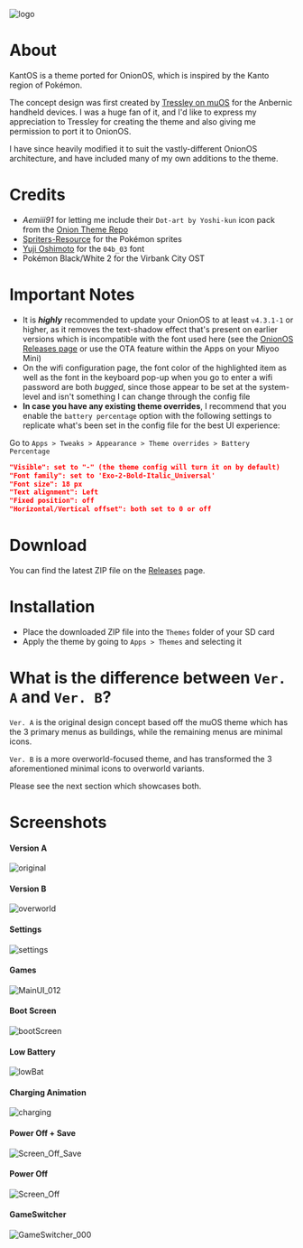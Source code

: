 ![logo](https://github.com/user-attachments/assets/2a0d50dc-60bf-4c85-b4d4-b87e19013db6)

# About

KantOS is a theme ported for OnionOS, which is inspired by the Kanto region of Pokémon.

The concept design was first created by [Tressley on muOS](https://github.com/Tressley/KantOS/tree/main) for the Anbernic handheld devices. I was a huge fan of it, and I'd like to express my appreciation to Tressley for creating the theme and also giving me permission to port it to OnionOS.

I have since heavily modified it to suit the vastly-different OnionOS architecture, and have included many of my own additions to the theme.

# Credits

- *Aemiii91* for letting me include their `Dot-art by Yoshi-kun` icon pack from the [Onion Theme Repo](https://github.com/OnionUI/Themes/blob/main/generated/icons_standalone/index.md)
- [Spriters-Resource](https://www.spriters-resource.com) for the Pokémon sprites
- [Yuji Oshimoto](http://www.04.jp.org/) for the `04b_03` font
- Pokémon Black/White 2 for the Virbank City OST

# Important Notes

- It is ***highly*** recommended to update your OnionOS to at least `v4.3.1-1` or higher, as it removes the text-shadow effect that's present on earlier versions which is incompatible with the font used here (see the [OnionOS Releases page](https://github.com/OnionUI/Onion/releases) or use the OTA feature within the Apps on your Miyoo Mini)
- On the wifi configuration page, the font color of the highlighted item as well as the font in the keyboard pop-up when you go to enter a wifi password are both *bugged*, since those appear to be set at the system-level and isn't something I can change through the config file
- **In case you have any existing theme overrides**, I recommend that you enable the `battery percentage` option with the following settings to replicate what's been set in the config file for the best UI experience:

Go to `Apps > Tweaks > Appearance > Theme overrides > Battery Percentage`

```json
"Visible": set to "-" (the theme config will turn it on by default)
"Font family": set to 'Exo-2-Bold-Italic_Universal'
"Font size": 18 px
"Text alignment": Left
"Fixed position": off
"Horizontal/Vertical offset": both set to 0 or off
```

# Download

You can find the latest ZIP file on the [Releases](https://github.com/antonlabz/KantOS/releases) page.

# Installation

- Place the downloaded ZIP file into the `Themes` folder of your SD card
- Apply the theme by going to `Apps > Themes` and selecting it

# What is the difference between `Ver. A` and `Ver. B`?

`Ver. A` is the original design concept based off the muOS theme which has the 3 primary menus as buildings, while the remaining menus are minimal icons.

`Ver. B` is a more overworld-focused theme, and has transformed the 3 aforementioned minimal icons to overworld variants.

Please see the next section which showcases both.

# Screenshots

#### Version A

![original](https://github.com/user-attachments/assets/84aa3e1a-4059-471a-aba8-28ef43c0eca6)

#### Version B

![overworld](https://github.com/user-attachments/assets/99e8d3f5-b592-4a6b-ae71-2e05cc8a5a9c)

#### Settings
![settings](https://github.com/user-attachments/assets/027e7bcd-edc4-44dc-b3db-cad3d9a01620)

#### Games
![MainUI_012](https://github.com/user-attachments/assets/236ee89b-726b-4de2-8f31-1fc6d8c972fd)

#### Boot Screen
![bootScreen](https://github.com/user-attachments/assets/a7d30d8a-e063-450b-9886-08cf51e18131)

#### Low Battery
![lowBat](https://github.com/user-attachments/assets/40feca0d-f9d9-4b00-acd3-f72491f2d948)

#### Charging Animation
![charging](https://github.com/user-attachments/assets/15dfebf1-7684-4344-901e-03d14085d978)

#### Power Off + Save
![Screen_Off_Save](https://github.com/user-attachments/assets/2e0cc05f-de3c-4c0e-b57e-64bf2516207b)

#### Power Off
![Screen_Off](https://github.com/user-attachments/assets/c4bdab6a-4962-4a36-8059-b307de227a6d)

#### GameSwitcher
![GameSwitcher_000](https://github.com/user-attachments/assets/3a242d26-fed9-4d9d-bc6d-28fc0fdcc186)
